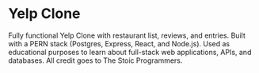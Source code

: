 # Yelp Clone 

Fully functional Yelp Clone with restaurant list, reviews, and entries. Built with a PERN stack (Postgres, Express, React, and Node.js). Used as educational purposes to learn about full-stack web applications, APIs, and databases. All credit goes to The Stoic Programmers.

